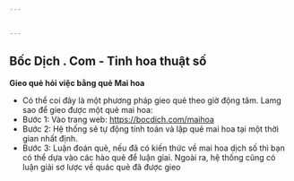 ```yaml
---


---
```


<h2 id="bốc-dịch-.-com---tinh-hoa-thuật-số">Bốc Dịch . Com - Tinh hoa thuật số</h2>
<p><strong>Gieo quẻ hỏi việc bằng quẻ Mai hoa</strong></p>
<ul>
<li>Có thể coi đây là một phương pháp gieo quẻ theo giờ động tâm. Lamg sao để gieo được một quẻ mai hoa:</li>
<li>Bước 1: Vào trang web: <a href="https://bocdich.com/maihoa">https://bocdich.com/maihoa</a></li>
<li>Bước 2: Hệ thống sẽ tự động tính toán và lập quẻ mai hoa tại một thời gian nhất định.</li>
<li>Bước 3: Luận đoán quẻ, nếu đã có kiến thức về mai hoa dịch số thì bạn có thể dựa vào các hào quẻ để luận giai. Ngoài ra, hệ thống cũng có luận giải sơ lược về quác quẻ đã được gieo</li>
</ul>


